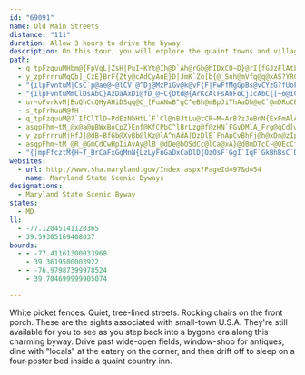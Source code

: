 ```yaml
---
id: "69091"
name: Old Main Streets
distance: "111"
duration: Allow 3 hours to drive the byway.
description: On this tour, you will explore the quaint towns and villages of Carroll and Frederick counties, paying particular attention to the old Main Streets, that were the hub of activity for each town and the surrounding countryside.
path:
  - q_tpFzquuMHbm@{FpVqL|ZsH|PuI~KYt@Ih@D`Ah@rGb@hIDxCU~D}@rI[fGJzFlAtLTxArBxG^fBX~Bh@hG~@nPNxARjArDtNt@fE|@`IdAtNr@j`@DlJHbEr@fG`Gf]d@|D~BfY~@hGo@dj@XxY?lHQ~Bm@nD_AdCmB~B_@t@iAlE_@rBCj@VlNjCdT?~BmFz{@e@|CcD~PYtAs@jAaKzGyG~H}@rAw@~AkBnHeAdFqE|JsAlD_BrNCx@BhAXpBbArE@^?dAU`D]jCcGxOsBrI}@fC}K`Qi@fBDx@|Ejb@nAlMfA`Qh@`C^`AhF`Ib@dAbAzPfLnyBFnACpBK~B}@lEg@lAuB`DoApAsQ|Os@v@e@z@i@lC}Bj\E~BPdEf@hGzA`MpBzMvDnRd@fD?fEc@bZS`Jm@lK?z@p@lSRbDh@~E^lBJdBAp@Ot@]p@cAr@iLxFqBlAu@x@eA~AwAnEo@xAqDdF[x@qEvVE~@DzAfA`SCjEYhDgEha@yBtMoAnIYdDOfDAnCJlQI`D_@`DyRty@e@~DC|EJnBfE~]Nn@\b@d@Rx@FbDlP^~CRfEuB~b@y@hU}@hRi@hB{GbEiBtA_ClCgB~CuBlCsAxBmEnKwI`Wq@lCiEbX
  - y_zpFrrruMqQb]_CzE}BrF{Zty@cAdCyAnE}D|JmK`Zo[b{@_Snh@mVfq@q@xAS?YRCd@FPw@nCk^nbAyR`h@wFbHs\|^aAfAk@fAsOxq@wLrg@aEbN_AdEyAfJoKrd@sEdRaLjg@mZzpAwAzGQjEFtBLjA|CnRHxACf@wVzsA}Ill@_Lp`@id@jaBci@znByB`J_@`F}EjaA]lBe@xAs@rAo@p@i@dBsA`K}@fI[fFBnARvCTxAF`BGxAmJxq@
  - "{ilpFvntuM|CsC`p@ae@~@lCV`@^Dj@MzPiGv@k@vF{F|FwFfMgGpBs@vCYzG?fUoFbAQpBAdBRlFfA~A`@hBr@rTdMfg@jXxBxAlClCrDrEfAdB`@tA^jBlRhqA^jBvF|P~@dCx@rArA~AxCrBbGxCl@`@h@v@Tr@NtBNfIYrB_BvGSnBUjIZtCtCtHdApA|@`@hEpAtVrGrZvGjAbA|@tBdTl{@RhBDvCeFnl@?zE`BtKFlBCdFSrBmId^aC`Re@rHY`LNjPYjFkA|G_@~FJrCfEp[DrEUbEn@zUTlCvClQrCbOhDvNlBjLrAhDrCjEtAnEVvBFzB?fSHnCfEbb@n@hEvIp]r@`Bz@hBlGtJp@r@~Al@"
  - "{ilpFvntuMmClDsAbC}AzDaAxDi@fD_@~C{Dtd@{ArKcAlFsAhFoCjIcAbC{[~o@iCxGeAnDcA~EcAnIuAnOc@zCm@nCk@rB}B`GuKpV{@`Ci@lBi@rCSdBSdCKbEHbDt@`KB`CIlEYrDu@dFy@nDs@pBy@lBiE|GgAhCeA`EYdBi@hFo@nRdCp@nWbIdw@bWvMa@nYk@n@F~@d@VVl@nAnFlOxAfDlDfJt@rAzKzM|DbIbGfPxBfHx@tKh@pAvIlHr@t@`@|@Pz@XzEDdFO~BeArJi@lG]bGk@hQ]lA_@j@cB|Ao@|@i@hBUnJJnE\\xCbEhUE~@i@~BmCxIUhB@jAHp@rDbO\\~@h@r@bErExM|L|MdGvFmEr@Wj@D~D~@`ExArL`GrIrB`LzEjEjAxSxDhTlDfXnFf[jFxc@`JnJk@|GSrCJnLnArUrDvRhBnIThAS~LcHjQcA_@cM?_B`@kBnF}PdAsE"
  - ur~oFvrkvM|BuQhCcQHyAHiDSqq@C_[FuANwB^gC^eBh@mBpJiThAaDh@eC`@mDRoCB}COgKB}HRkDf@eEhD_W^yDXmI?cDyBia@bFvBpAXhGt@n@gB^_@pHfCpAPnD~@tPrChQrDzJrAxBG~Ai@hByAd@o@f@kAvLmd@vEaX`AcA`A_@jFFbERlEr@vKlCvBBhCc@zPuDpH{BjFqBhBYbFfAhC~@~BdApTtLpOnFzErBhCAxAg@pEeFzAs@xAMlADjCr@nGrBrBfApCd@bGJnDQvFyBfE_Cxf@wQpFeBdEs@|LaA}A_NEoAd@mBbBcENaBn@{WRaArAeDhE{FVu@`BsNbAoEhDkK`EcXTaDQgE@eB^_CZiA~GaP`JjAtHlBbR`Gr`@tM|StH~DjA`GqBbCMfFRpJbDn@WtM}NpF}Eb@Ij@?nRfBx@tAfAxEZ~@^l@n@v@|D`CvBpB|E`GlEzEfc@ni@pAnA~@l@tJxCnA~@rEfAhAJh@YpEyGjCkD
  - s_tpFrhuuM@fH
  - q_tpFzquuM@?`IfClTlD~PdEzNbHtL`F`Cl@nBJtLu@tCR~M~ArB?zJeBnN{ExFmAlAKdERzHKtJaC^YjJgLpJgGlDeBt@m@LW~@oGnB{J^sAT]jCsAhG{AtAWLDbAlB
  - asqpFhm~tM_@x@a@pBWxBoCpZ}Enf@KfCPbC^lBrLzg@f@zHN`FGvDMlA_Frg@qCd[wDb^iAfIsEfWcCdPaHbr@_AvKQxEg@rEeEtTgAtLiBbMg@|B{@`EsR`q@e@xBcAhIyAlP_@d^[nu@W|RN`EbAnKXfGCld@R~CbCtYFrD
  - y_zpFrrruMjHfJ|@dB~BfGb@XvBb@lKz@lA^nAdA|DzDlE`FnApCvBhFj@h@xDn@zIp@n@QpBmA~A[hMkAp@Dv@Zj@v@Xr@~@nD^hA|@fAnAr@n@RlEAhB`@`DlChCvC~@tAz@dCv@nDh@~Cn@fIrVoJnAs@bEeDfB{@j@CvD|@`ADdBWtDgA
  - asqpFhm~tM_@R_@GmCdCwHpIiAvAy@lB_@dDe@bOSdCc@lCa@xA}@dBmDTcC~@OEcCfAlAxFh@pERtFCrDOfD_@dE}CjYmAhMaBtNaAxEiAxE}D|KeBlDwFjKn@fAEt@}A~@_@d@mEfHaH`Jq@jA]~@c@`BoAlG?~@XtHI~AmDfLKtAO|EOnBWr@[j@gDtEsDjHwArBw@dBcQff@{IpUo@xB_@p@yD`LwCnKcAhEiCbYi@xC}DzHiCrHoAxCi@d@aIxCe@d@}AnCyRti@mT`l@XjG^lDDxAqBhKg@dB}E`JiCtFaGfLkHhN
  - "{|mpFfcztM{H~T_BrCaFxGqMnN{LzLyFnGaDxCaDlD{OzOsF`GgI`IqF`GkBhBsC`Dq@`B"
websites:
  - url: http://www.sha.maryland.gov/Index.aspx?PageId=97&d=54
    name: Maryland State Scenic Byways
designations:
  - Maryland State Scenic Byway
states:
  - MD
ll:
  - -77.12045141120365
  - 39.59305169408037
bounds:
  - - -77.41161300033968
    - 39.3619500003922
  - - -76.97987399978524
    - 39.704699999905074

---
```


White picket fences. Quiet, tree-lined streets. Rocking chairs on the front porch. These are the sights associated with small-town U.S.A. They're still available for you to see as you step back into a bygone era along this charming byway. Drive past wide-open fields, window-shop for antiques, dine with "locals" at the eatery on the corner, and then drift off to sleep on a four-poster bed inside a quaint country inn.
